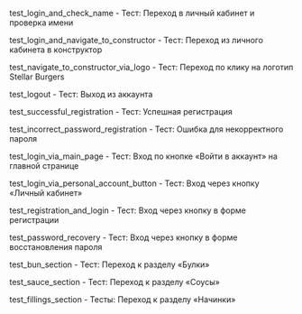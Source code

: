 test_login_and_check_name - Тест: Переход в личный кабинет и проверка имени 

test_login_and_navigate_to_constructor - Тест: Переход из личного кабинета в конструктор

test_navigate_to_constructor_via_logo - Тест: Переход по клику на логотип Stellar Burgers

test_logout - Тест: Выход из аккаунта

test_successful_registration - Тест: Успешная регистрация

test_incorrect_password_registration - Тест: Ошибка для некорректного пароля

test_login_via_main_page - Тест: Вход по кнопке «Войти в аккаунт» на главной странице

test_login_via_personal_account_button - Тест: Вход через кнопку «Личный кабинет»

test_registration_and_login - Тест: Вход через кнопку в форме регистрации

test_password_recovery - Тест: Вход через кнопку в форме восстановления пароля

test_bun_section - Тест: Переход к разделу «Булки»

test_sauce_section - Тест: Переход к разделу «Соусы»

test_fillings_section - Тесты: Переход к разделу «Начинки»
